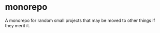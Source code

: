 # monorepo
A monorepo for random small projects that may be moved to other things if they merit it.
